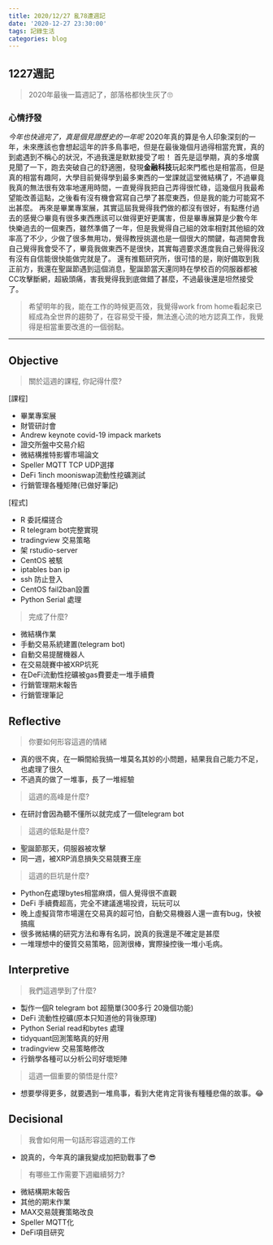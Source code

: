 ```yaml
---
title: 2020/12/27 亂78遭週記
date: '2020-12-27 23:30:00'
tags: 記錄生活
categories: blog
---
```

## **1227週記**

> 2020年最後一篇週記了，部落格都快生灰了🙄

### 心情抒發
*今年也快過完了，真是個見證歷史的一年呢*
2020年真的算是令人印象深刻的一年，未來應該也會想起這年的許多鳥事吧，但是在最後幾個月過得相當充實，真的到處遇到不稱心的狀況，不過我還是默默接受了啦！
首先是這學期，真的多增廣見聞了一下，跑去突破自己的舒適圈，發現**金融科技**玩起來門檻也是相當高，但是真的相當有趣阿，大學目前覺得學到最多東西的一堂課就這堂微結構了，不過畢竟我真的無法很有效率地運用時間，一直覺得我把自己弄得很忙碌，這幾個月我最希望能改善這點，之後看有沒有機會寫寫自己學了甚麼東西，但是我的能力可能寫不出甚麼。
再來是畢業專案展，其實這屆我覺得我們做的都沒有很好，有點應付過去的感覺😏畢竟有很多東西應該可以做得更好更厲害，但是畢專展算是少數今年快樂過去的一個東西，雖然準備了一年，但是我覺得自己組的效率相對其他組的效率高了不少，少做了很多無用功，覺得教授挑選也是一個很大的關鍵，每週開會我自己覺得我會受不了，畢竟我做東西不是很快，其實每週要求進度我自己覺得我沒有沒有自信能很快能做完就是了。
還有推甄研究所，很可惜的是，剛好備取到我正前方，我還在聖誕節遇到這個消息，聖誕節當天還同時在學校百的伺服器都被CC攻擊斷網，超級頭痛，害我覺得我到底做錯了甚麼，不過最後還是坦然接受了。

> 希望明年的我，能在工作的時候更高效，我覺得work from home看起來已經成為全世界的趨勢了，在容易受干擾，無法進心流的地方認真工作，我覺得是相當重要改進的一個弱點。

---
<!-- more -->
## **Objective**

> 關於這週的課程, 你記得什麼?

[課程]
- 畢業專案展
- 財管研討會
- Andrew keynote covid-19 impack markets
- 證交所盤中交易介紹
- 微結構推特影響市場論文
- Speller MQTT TCP UDP選擇
- DeFi 1inch mooniswap流動性挖礦測試
- 行銷管理各種矩陣(已做好筆記)

[程式]
- R 委託檔搓合
- R telegram bot完整實現
- tradingview 交易策略
- 架 rstudio-server
- CentOS 被駭
- iptables ban ip
- ssh 防止登入
- CentOS fail2ban設置
- Python Serial 處理

> 完成了什麼?

- 微結構作業
- 手動交易系統建置(telegram bot)
- 自動交易提醒機器人
- 在交易競賽中被XRP坑死
- 在DeFi流動性挖礦被gas費要走一堆手續費
- 行銷管理期末報告
- 行銷管理筆記

## **Reflective**

> 你要如何形容這週的情緒

* 真的很不爽，在一瞬間給我搞一堆莫名其妙的小問題，結果我自己能力不足，也處理了很久
* 不過真的做了一堆事，長了一堆經驗

> 這週的高峰是什麼?

* 在研討會因為聽不懂所以就完成了一個telegram bot

> 這週的低點是什麼?

* 聖誕節那天，伺服器被攻擊
* 同一週，被XRP消息損失交易競賽王座

> 這週的巨坑是什麼?

* Python在處理bytes相當麻煩，個人覺得很不直觀
* DeFi 手續費超高，完全不建議進場投資，玩玩可以
* 晚上虛擬貨幣市場還在交易真的超可怕，自動交易機器人還一直有bug，快被搞瘋
* 很多微結構的研究方法和專有名詞，說真的我還是不確定是甚麼
* 一堆理想中的優質交易策略，回測很棒，實際操控後一堆小毛病。

## **Interpretive**

> 我們這週學到了什麼?

- 製作一個R telegram bot 超簡單(300多行 20幾個功能)
- DeFi 流動性挖礦(原本只知道他的背後原理)
- Python Serial read和bytes 處理
- tidyquant回測策略真的好用
- tradingview 交易策略修改
- 行銷學各種可以分析公司好壞矩陣

> 這週一個重要的領悟是什麼?

* 想要學得更多，就要遇到一堆鳥事，看到大佬肯定背後有種種悲傷的故事。😂

## **Decisional**

> 我會如何用一句話形容這週的工作

* 說真的，今年真的讓我變成加把勁戰事了😎

> 有哪些工作需要下週繼續努力?

- 微結構期末報告
- 其他的期末作業
- MAX交易競賽策略改良
- Speller MQTT化
- DeFi項目研究

